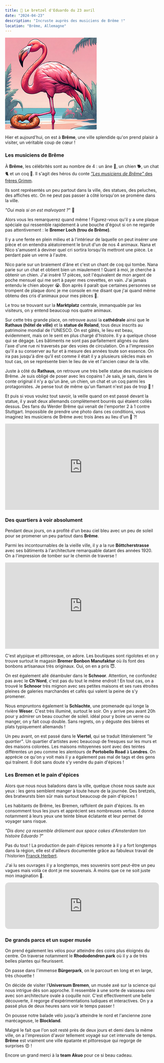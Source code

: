 ```yaml
---
title: 🥨 Le bretzel d'Eduardo du 23 avril
date: "2024-04-23"
description: "Incruste auprès des musiciens de Brême !"
location: "Brême, Allemagne"
---
```


![Bretzel d'Eduardo](../bretzel_eduardo.png)

Hier et aujourd'hui, on est à **Brême**, une ville splendide qu'on prend plaisir à visiter, un véritable coup de cœur !

### Les musiciens de Brême 
À **Brême**, les célébrités sont au nombre de 4 : un âne 🫏, un chien 🐕, un chat 🐈 et un coq 🐓. Il s'agit des héros du conte [*"Les musiciens de Brême"* des frères Grimm](https://fr.m.wikipedia.org/wiki/Les_Musiciens_de_Br%C3%AAme). 

Ils sont représentés un peu partout dans la ville, des statues, des peluches, des affiches etc. On ne peut pas passer à côté lorsqu'on se promène dans la ville.

*"Oui mais si on est malvoyant ?*" 🤔

Alors vous les remarquerez quand même ! Figurez-vous qu'il y a une plaque spéciale qui ressemble rapidement à une bouche d'égout si on ne regarde pas attentivement : le **Bremer Loch (trou de Brême)**.

Il y a une fente en plein milieu et à l'intérieur de laquelle on peut insérer une pièce et on entendra aléatoirement le bruit d'un de nos 4 animaux. Nana et Nico s'amusent à deviner quel cri sortira lorsqu'ils mettront une pièce. Le perdant paie un verre à l'autre.

Nico parie sur un braiement d'âne et c'est un chant de coq qui tombe. Nana parie sur un chat et obtient bien un miaulement ! Quant à moi, je cherche à obtenir un chien. J'ai inséré 17 pièces, soit l'équivalent de mon argent de poche mensuel qui me sert à payer mes crevettes, en vain. J'ai jamais entendu le chien aboyer 😭. Bon après il paraît que certaines personnes se trompent de plaque donc je me console en me disant que j'ai quand même obtenu des cris d'animaux pour mes pièces 😬.

Le trou se trouvant sur la **Marktplatz** centrale, immanquable par les visiteurs, on y entend beaucoup nos quatre animaux.

Sur cette très grande place, on retrouve aussi la **cathédrale** ainsi que le **Rathaus (hôtel de ville)** et la **statue de Roland**, tous deux inscrits au patrimoine mondial de l'UNESCO. On est gâtés, le lieu est beau, évidemment, mais on le sent en plus chargé d'histoire. Il y a quelque chose qui se dégage. Les bâtiments ne sont pas parfaitement alignés ou dans l'axe d'une rue ni traversés par des voies de circulation. On a l'impression qu'il a su conserver au fur et à mesure des années toute son essence. On ira pas jusqu'à dire qu'il est comme il était il y a plusieurs siècles mais en tout cas, on se représente bien le lieu de vie et l'ancien cœur de la ville.

Juste à côté du **Rathaus**, on retrouve une très belle statue des musiciens de Brême. Je suis obligé de poser avec les copains ! Je sais, je sais, dans le conte original il n'y a qu'un âne, un chien, un chat et un coq parmi les protagonistes. Je pense tout de même qu'un flamant n'est pas de trop 📸 ! 

Et puis si vous voulez tout savoir, la veille quand on est passé devant la statue, il y avait deux allemands complètement bourrés qui étaient collés dessus. Des fans du Werder Brême qui venait de l'emporter 2 à 1 contre Stuttgart. Impossible de prendre une photo dans ces conditions, vous imaginez les musiciens de Brême avec trois ânes au lieu d'un 🤨 ?!

<div style="width: 100%; height: 0; position: relative; padding-bottom: 56%;"><iframe src="https://giphy.com/embed/Sr9NHwRKlsD3unMK43" style="top: 0; left: 0; width: 100%; height: 100%; position: absolute; border: 0;" allowfullscreen scrolling="no" allow="encrypted-media;" class="giphy-embed"></iframe></div>

### Des quartiers à voir absolument 
Pendant deux jours, on a profité d'un beau ciel bleu avec un peu de soleil pour se promener un peu partout dans **Brême**.

Parmi les incontournables de la vieille ville, il y a la rue **Böttcherstrasse** avec ses bâtiments à l'architecture remarquable datant des années 1920. On a l'impression de tomber sur le chemin de traverse !

<div style="width: 100%; height: 0; position: relative; padding-bottom: 56%;"><iframe src="https://giphy.com/embed/VwUquCGtIatGg" style="top: 0; left: 0; width: 100%; height: 100%; position: absolute; border: 0;" allowfullscreen scrolling="no" allow="encrypted-media;" class="giphy-embed"></iframe></div>

C'est atypique et pittoresque, on adore. Les boutiques sont rigolotes et on y trouve surtout le magasin **Bremer Bonbon Manufaktur** où ils font des bonbons artisanaux très originaux. Oui, on en a pris 😇.

On est également allé déambuler dans le **Schnoor**. Attention, ne confondez pas avec le **Ch'Nord**, c'est pas du tout le même endroit ! En tout cas, on a trouvé le **Schnoor** très mignon avec ses petites maisons et ses rues étroites pleines de galeries marchandes et cafés qui valent la peine de s'y promener.

Nous empruntons également la **Schlachte**, une promenade qui longe la rivière **Weser**. C'est très illuminé, surtout le soir. On y arrive peu avant 20h pour y admirer un beau coucher de soleil. idéal pour y boire un verre ou manger, on y fait coup double. Sans regrets, on y déguste des bières et plats typiquement allemands !

Un peu avant, on est passé dans le **Viertel**, qui se traduit littéralement *"le quartier"*. Un quartier d'artistes avec beaucoup de fresques sur les murs et des maisons colorées. Les maisons mitoyennes sont avec des teintes différentes un peu comme les alentours de **Portobello Road** à **Londres**. On apprécie ce qu'on y voit mais il y a également pas mal de tags et des gens qui traînent. Il doit sans doute s'y vendre du pain d'épices !

### Les Bremen et le pain d'épices 

Alors que nous nous baladons dans la ville, quelque chose nous saute aux yeux : les gens semblent manger à toute heure de la journée. Des bretzels, des bratwursts bien sûr mais surtout beaucoup de pain d'épices !

Les habitants de Brême, les Bremen, raffolent de pain d'épices. Ils en consomment tous les jours et apprécient ses nombreuses vertus. Il donne notamment à leurs yeux une teinte bleue éclatante et leur permet de voyager sans risque.

*"Dis donc ça ressemble drôlement aux space cakes d'Amsterdam ton histoire Eduardo ?*"

Pas du tout ! La production de pain d'épices remonte à il y a fort longtemps dans la région, elle est d'ailleurs documentée grâce au fabuleux travail de l'historien [Franck Herbert](https://fr.m.wikipedia.org/wiki/Frank_Herbert).

J'ai lu ses ouvrages il y a longtemps, mes souvenirs sont peut-être un peu vagues mais voilà ce dont je me souvenais. À moins que ce ne soit juste mon imagination 🤔.

<iframe style="border-radius:12px" src="https://open.spotify.com/embed/track/63yayqtoY5SFaaEW8T6kTK?utm_source=generator" width="100%" height="152" frameBorder="0" allow="autoplay; clipboard-write; encrypted-media; picture-in-picture" loading="lazy"></iframe>

### De grands parcs et un super musée 
On prend également les vélos pour atteindre des coins plus éloignés du centre. On traverse notamment le 
**Rhododendron park** où il y a de très belles plantes qui fleurissent.

On passe dans l'immense **Bürgerpark**, on le parcourt en long et en large, très chouette !

On décide de visiter l'**Universum Bremen**, un musée axé sur la science qui nous intrigue dès son approche. Il ressemble à une sorte de vaisseau ovni avec son architecture ovale à coquille noir. C'est effectivement une belle découverte, il regorge d'expérimentations ludiques et interactives. On y a passé plus de deux heures sans voir le temps passer !

On pousse notre balade vélo jusqu'à atteindre le nord et l'ancienne zone marécageuse, le **Blockland**. 

Malgré le fait que l'on soit resté près de deux jours et demi dans la même ville, on a l'impression d'avoir tellement voyagé sur cet intervalle de temps. **Brême** est vraiment une ville épatante et pittoresque qui regorge de surprises 😍 !

Encore un grand merci à la **team Akuo** pour ce si beau cadeau.